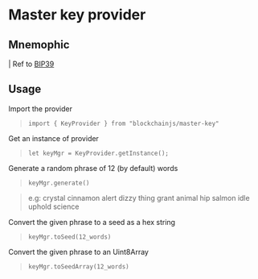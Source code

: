 # Master key provider

## Mnemophic
| Ref to [BIP39](https://github.com/bitcoin/bips/blob/master/bip-0039.mediawiki)

## Usage
Import the provider
> `import { KeyProvider } from "blockchainjs/master-key"`

Get an instance of provider
> `let keyMgr = KeyProvider.getInstance();`

Generate a random phrase of 12 (by default) words
> `keyMgr.generate()`

> e.g: crystal cinnamon alert dizzy thing grant animal hip salmon idle uphold science

Convert the given phrase to a seed as a hex string
> `keyMgr.toSeed(12_words)`

Convert the given phrase to an Uint8Array
> `keyMgr.toSeedArray(12_words)`
